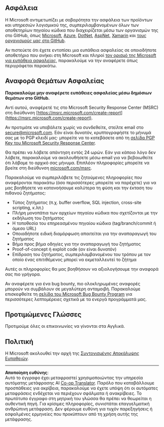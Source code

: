 <!--
CO_OP_TRANSLATOR_METADATA:
{
  "original_hash": "5e1b8da31aae9cca3d53ad243fa3365a",
  "translation_date": "2025-09-04T23:16:37+00:00",
  "source_file": "SECURITY.md",
  "language_code": "el"
}
-->
## Ασφάλεια

Η Microsoft αντιμετωπίζει με σοβαρότητα την ασφάλεια των προϊόντων και υπηρεσιών λογισμικού της, συμπεριλαμβανομένων όλων των αποθετηρίων πηγαίου κώδικα που διαχειρίζεται μέσω των οργανισμών της στο GitHub, όπως [Microsoft](https://github.com/Microsoft), [Azure](https://github.com/Azure), [DotNet](https://github.com/dotnet), [AspNet](https://github.com/aspnet), [Xamarin](https://github.com/xamarin) και [τους οργανισμούς μας στο GitHub](https://opensource.microsoft.com/).

Αν πιστεύετε ότι έχετε εντοπίσει μια ευπάθεια ασφαλείας σε οποιοδήποτε αποθετήριο που ανήκει στη Microsoft και πληροί [τον ορισμό της Microsoft για ευπάθεια ασφαλείας](https://docs.microsoft.com/previous-versions/tn-archive/cc751383(v=technet.10)?WT.mc_id=academic-77952-leestott), παρακαλούμε να την αναφέρετε όπως περιγράφεται παρακάτω.

## Αναφορά Θεμάτων Ασφαλείας

**Παρακαλούμε μην αναφέρετε ευπάθειες ασφαλείας μέσω δημόσιων θεμάτων στο GitHub.**

Αντί αυτού, αναφέρετέ τις στο Microsoft Security Response Center (MSRC) στη διεύθυνση [https://msrc.microsoft.com/create-report](https://msrc.microsoft.com/create-report).

Αν προτιμάτε να υποβάλετε χωρίς να συνδεθείτε, στείλτε email στο [secure@microsoft.com](mailto:secure@microsoft.com). Εάν είναι δυνατόν, κρυπτογραφήστε το μήνυμά σας με το PGP κλειδί μας· μπορείτε να το κατεβάσετε από τη [σελίδα PGP Key του Microsoft Security Response Center](https://www.microsoft.com/en-us/msrc/pgp-key-msrc).

Θα πρέπει να λάβετε απάντηση εντός 24 ωρών. Εάν για κάποιο λόγο δεν λάβετε, παρακαλούμε να ακολουθήσετε μέσω email για να βεβαιωθείτε ότι λάβαμε το αρχικό σας μήνυμα. Επιπλέον πληροφορίες μπορείτε να βρείτε στη διεύθυνση [microsoft.com/msrc](https://www.microsoft.com/msrc).

Παρακαλούμε να συμπεριλάβετε τις ζητούμενες πληροφορίες που αναφέρονται παρακάτω (όσο περισσότερες μπορείτε να παρέχετε) για να μας βοηθήσετε να κατανοήσουμε καλύτερα τη φύση και την έκταση του πιθανού ζητήματος:

  * Τύπος ζητήματος (π.χ. buffer overflow, SQL injection, cross-site scripting, κ.λπ.)
  * Πλήρη μονοπάτια των αρχείων πηγαίου κώδικα που σχετίζονται με την εκδήλωση του ζητήματος
  * Η τοποθεσία του επηρεασμένου πηγαίου κώδικα (tag/branch/commit ή άμεσο URL)
  * Οποιαδήποτε ειδική διαμόρφωση απαιτείται για την αναπαραγωγή του ζητήματος
  * Βήμα προς βήμα οδηγίες για την αναπαραγωγή του ζητήματος
  * Proof-of-concept ή exploit code (αν είναι δυνατόν)
  * Επίδραση του ζητήματος, συμπεριλαμβανομένου του τρόπου με τον οποίο ένας επιτιθέμενος μπορεί να εκμεταλλευτεί το ζήτημα

Αυτές οι πληροφορίες θα μας βοηθήσουν να αξιολογήσουμε την αναφορά σας πιο γρήγορα.

Αν αναφέρετε για ένα bug bounty, πιο ολοκληρωμένες αναφορές μπορούν να συμβάλουν σε μεγαλύτερη ανταμοιβή. Παρακαλούμε επισκεφθείτε τη [σελίδα του Microsoft Bug Bounty Program](https://microsoft.com/msrc/bounty) για περισσότερες λεπτομέρειες σχετικά με τα ενεργά προγράμματά μας.

## Προτιμώμενες Γλώσσες

Προτιμούμε όλες οι επικοινωνίες να γίνονται στα Αγγλικά.

## Πολιτική

Η Microsoft ακολουθεί την αρχή της [Συντονισμένης Αποκάλυψης Ευπαθειών](https://www.microsoft.com/en-us/msrc/cvd).

---

**Αποποίηση ευθύνης**:  
Αυτό το έγγραφο έχει μεταφραστεί χρησιμοποιώντας την υπηρεσία αυτόματης μετάφρασης AI [Co-op Translator](https://github.com/Azure/co-op-translator). Παρόλο που καταβάλλουμε προσπάθειες για ακρίβεια, παρακαλούμε να έχετε υπόψη ότι οι αυτόματες μεταφράσεις ενδέχεται να περιέχουν σφάλματα ή ανακρίβειες. Το πρωτότυπο έγγραφο στη μητρική του γλώσσα θα πρέπει να θεωρείται η αυθεντική πηγή. Για κρίσιμες πληροφορίες, συνιστάται επαγγελματική ανθρώπινη μετάφραση. Δεν φέρουμε ευθύνη για τυχόν παρεξηγήσεις ή εσφαλμένες ερμηνείες που προκύπτουν από τη χρήση αυτής της μετάφρασης.